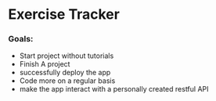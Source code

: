 # Exercise Tracker

### Goals:
+ Start project without tutorials
+ Finish A project
+ successfully deploy the app
+ Code more on a regular basis
+ make the app interact with a personally created restful API
